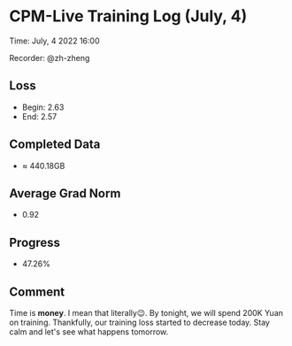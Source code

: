 
# CPM-Live Training Log (July, 4)

Time: July, 4 2022 16:00

Recorder: @zh-zheng

## Loss
- Begin: 2.63
- End: 2.57
	
## Completed Data
- $\approx$ 440.18GB

## Average Grad Norm
- 0.92

## Progress
- 47.26%

## Comment

Time is **money**. I mean that literally😉. By tonight, we will spend 200K Yuan on training. Thankfully, our training loss started to decrease today. Stay calm and let's see what happens tomorrow.
